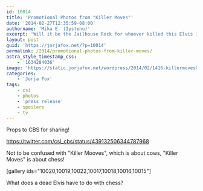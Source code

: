```yaml
---
id: 10014
title: 'Promotional Photos from "Killer Moves"'
date: '2014-02-27T12:35:59-08:00'
authorname: 'Mika E. (Ipstenu)'
excerpt: 'Will it be the Jailhouse Rock for whoever killed this Elvis impersonator? Check out the First Look from CBS!'
layout: post
guid: 'https://jorjafox.net/?p=10014'
permalink: /2014/promotional-photos-from-killer-moves/
astra_style_timestamp_css:
    - '1634284036'
image: 'https://static.jorjafox.net/wordpress/2014/02/1416-killermoves002_w580_h386.jpg'
categories:
    - 'Jorja Fox'
tags:
    - csi
    - photos
    - 'press release'
    - spoilers
    - tv
---
```


Props to CBS for sharing!

https://twitter.com/csi_cbs/status/439132506344787968

Not to be confused with "Killer Mooves", which is about cows, "Killer Moves" is about chess!

[gallery ids="10020,10019,10022,10017,10018,10016,10015"]

What does a dead Elvis have to do with chess?
